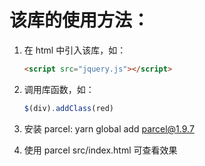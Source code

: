 # 该库的使用方法：

1. 在 html 中引入该库，如：

   ```html
   <script src="jquery.js"></script>
   ```

2. 调用库函数，如：

   ```javaScript
   $(div).addClass(red)
   ```

3. 安装 parcel: yarn global add parcel@1.9.7

4. 使用 parcel src/index.html 可查看效果
